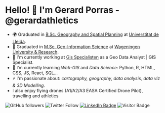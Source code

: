 
# Hello! 👋 I'm Gerard Porras - @gerardathletics

- :earth_africa: Graduated in [B.Sc. Geography and Spatial Planning](http://www.geografia.udl.cat/en/) at [Universtitat de Lleida](http://www.udl.es/ca/en/).
- 🔭 Graduated in [M.Sc. Geo-Information Science](https://www.wur.nl/en/Education-Programmes/master/MSc-programmes/MSc-Geo-Information-Science.htm) at [Wageningen University & Research](https://www.wur.nl/en.htm).
- :briefcase: I'm currently working at [Gis Specialisten](https://gisspecialisten.nl/) as a Geo Data Analyst | GIS Specialist. 
- 🌱 I’m currently learning *Web-GIS* and *Data Science*: Python, R, HTML, CSS, JS, React, SQL...
- ⚡ I'm passionate about: *cartography, geography, data analysis, data viz & 3D Modelling*. 
- I also enjoy flying drones (A1/A2/A3 EASA Certified Drone Pilot), travelling and athletics 

![GitHub followers](https://img.shields.io/github/followers/gerardathletics?style=social)
![Twitter Follow](https://img.shields.io/twitter/follow/gerardathletics?style=social)
[![LinkedIn Badge](https://img.shields.io/badge/My-LinkedIn-blue)](https://www.linkedin.com/in/gerardathetics/)
![Visitor Badge](https://visitor-badge.laobi.icu/badge?page_id=gerardathletics.gerardathletics)

